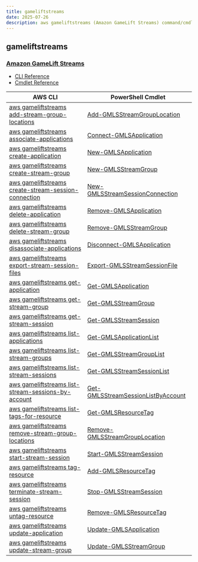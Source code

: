 ```yaml
---
title: gameliftstreams
date: 2025-07-26
description: aws gameliftstreams (Amazon GameLift Streams) command/cmdlet list.
---
```


## gameliftstreams

### [Amazon GameLift Streams](https://aws.amazon.com/gamelift/streams/)

* [CLI Reference](https://awscli.amazonaws.com/v2/documentation/api/latest/reference/gameliftstreams/index.html)
* [Cmdlet Reference](https://docs.aws.amazon.com/powershell/latest/reference/items/GameLiftStreams_cmdlets.html)

|AWS CLI|PowerShell Cmdlet|
|----|----|
|[aws gameliftstreams add-stream-group-locations](https://awscli.amazonaws.com/v2/documentation/api/latest/reference/gameliftstreams/add-stream-group-locations.html)|[Add-GMLSStreamGroupLocation](https://docs.aws.amazon.com/powershell/latest/reference/items/Add-GMLSStreamGroupLocation.html)|
|[aws gameliftstreams associate-applications](https://awscli.amazonaws.com/v2/documentation/api/latest/reference/gameliftstreams/associate-applications.html)|[Connect-GMLSApplication](https://docs.aws.amazon.com/powershell/latest/reference/items/Connect-GMLSApplication.html)|
|[aws gameliftstreams create-application](https://awscli.amazonaws.com/v2/documentation/api/latest/reference/gameliftstreams/create-application.html)|[New-GMLSApplication](https://docs.aws.amazon.com/powershell/latest/reference/items/New-GMLSApplication.html)|
|[aws gameliftstreams create-stream-group](https://awscli.amazonaws.com/v2/documentation/api/latest/reference/gameliftstreams/create-stream-group.html)|[New-GMLSStreamGroup](https://docs.aws.amazon.com/powershell/latest/reference/items/New-GMLSStreamGroup.html)|
|[aws gameliftstreams create-stream-session-connection](https://awscli.amazonaws.com/v2/documentation/api/latest/reference/gameliftstreams/create-stream-session-connection.html)|[New-GMLSStreamSessionConnection](https://docs.aws.amazon.com/powershell/latest/reference/items/New-GMLSStreamSessionConnection.html)|
|[aws gameliftstreams delete-application](https://awscli.amazonaws.com/v2/documentation/api/latest/reference/gameliftstreams/delete-application.html)|[Remove-GMLSApplication](https://docs.aws.amazon.com/powershell/latest/reference/items/Remove-GMLSApplication.html)|
|[aws gameliftstreams delete-stream-group](https://awscli.amazonaws.com/v2/documentation/api/latest/reference/gameliftstreams/delete-stream-group.html)|[Remove-GMLSStreamGroup](https://docs.aws.amazon.com/powershell/latest/reference/items/Remove-GMLSStreamGroup.html)|
|[aws gameliftstreams disassociate-applications](https://awscli.amazonaws.com/v2/documentation/api/latest/reference/gameliftstreams/disassociate-applications.html)|[Disconnect-GMLSApplication](https://docs.aws.amazon.com/powershell/latest/reference/items/Disconnect-GMLSApplication.html)|
|[aws gameliftstreams export-stream-session-files](https://awscli.amazonaws.com/v2/documentation/api/latest/reference/gameliftstreams/export-stream-session-files.html)|[Export-GMLSStreamSessionFile](https://docs.aws.amazon.com/powershell/latest/reference/items/Export-GMLSStreamSessionFile.html)|
|[aws gameliftstreams get-application](https://awscli.amazonaws.com/v2/documentation/api/latest/reference/gameliftstreams/get-application.html)|[Get-GMLSApplication](https://docs.aws.amazon.com/powershell/latest/reference/items/Get-GMLSApplication.html)|
|[aws gameliftstreams get-stream-group](https://awscli.amazonaws.com/v2/documentation/api/latest/reference/gameliftstreams/get-stream-group.html)|[Get-GMLSStreamGroup](https://docs.aws.amazon.com/powershell/latest/reference/items/Get-GMLSStreamGroup.html)|
|[aws gameliftstreams get-stream-session](https://awscli.amazonaws.com/v2/documentation/api/latest/reference/gameliftstreams/get-stream-session.html)|[Get-GMLSStreamSession](https://docs.aws.amazon.com/powershell/latest/reference/items/Get-GMLSStreamSession.html)|
|[aws gameliftstreams list-applications](https://awscli.amazonaws.com/v2/documentation/api/latest/reference/gameliftstreams/list-applications.html)|[Get-GMLSApplicationList](https://docs.aws.amazon.com/powershell/latest/reference/items/Get-GMLSApplicationList.html)|
|[aws gameliftstreams list-stream-groups](https://awscli.amazonaws.com/v2/documentation/api/latest/reference/gameliftstreams/list-stream-groups.html)|[Get-GMLSStreamGroupList](https://docs.aws.amazon.com/powershell/latest/reference/items/Get-GMLSStreamGroupList.html)|
|[aws gameliftstreams list-stream-sessions](https://awscli.amazonaws.com/v2/documentation/api/latest/reference/gameliftstreams/list-stream-sessions.html)|[Get-GMLSStreamSessionList](https://docs.aws.amazon.com/powershell/latest/reference/items/Get-GMLSStreamSessionList.html)|
|[aws gameliftstreams list-stream-sessions-by-account](https://awscli.amazonaws.com/v2/documentation/api/latest/reference/gameliftstreams/list-stream-sessions-by-account.html)|[Get-GMLSStreamSessionListByAccount](https://docs.aws.amazon.com/powershell/latest/reference/items/Get-GMLSStreamSessionListByAccount.html)|
|[aws gameliftstreams list-tags-for-resource](https://awscli.amazonaws.com/v2/documentation/api/latest/reference/gameliftstreams/list-tags-for-resource.html)|[Get-GMLSResourceTag](https://docs.aws.amazon.com/powershell/latest/reference/items/Get-GMLSResourceTag.html)|
|[aws gameliftstreams remove-stream-group-locations](https://awscli.amazonaws.com/v2/documentation/api/latest/reference/gameliftstreams/remove-stream-group-locations.html)|[Remove-GMLSStreamGroupLocation](https://docs.aws.amazon.com/powershell/latest/reference/items/Remove-GMLSStreamGroupLocation.html)|
|[aws gameliftstreams start-stream-session](https://awscli.amazonaws.com/v2/documentation/api/latest/reference/gameliftstreams/start-stream-session.html)|[Start-GMLSStreamSession](https://docs.aws.amazon.com/powershell/latest/reference/items/Start-GMLSStreamSession.html)|
|[aws gameliftstreams tag-resource](https://awscli.amazonaws.com/v2/documentation/api/latest/reference/gameliftstreams/tag-resource.html)|[Add-GMLSResourceTag](https://docs.aws.amazon.com/powershell/latest/reference/items/Add-GMLSResourceTag.html)|
|[aws gameliftstreams terminate-stream-session](https://awscli.amazonaws.com/v2/documentation/api/latest/reference/gameliftstreams/terminate-stream-session.html)|[Stop-GMLSStreamSession](https://docs.aws.amazon.com/powershell/latest/reference/items/Stop-GMLSStreamSession.html)|
|[aws gameliftstreams untag-resource](https://awscli.amazonaws.com/v2/documentation/api/latest/reference/gameliftstreams/untag-resource.html)|[Remove-GMLSResourceTag](https://docs.aws.amazon.com/powershell/latest/reference/items/Remove-GMLSResourceTag.html)|
|[aws gameliftstreams update-application](https://awscli.amazonaws.com/v2/documentation/api/latest/reference/gameliftstreams/update-application.html)|[Update-GMLSApplication](https://docs.aws.amazon.com/powershell/latest/reference/items/Update-GMLSApplication.html)|
|[aws gameliftstreams update-stream-group](https://awscli.amazonaws.com/v2/documentation/api/latest/reference/gameliftstreams/update-stream-group.html)|[Update-GMLSStreamGroup](https://docs.aws.amazon.com/powershell/latest/reference/items/Update-GMLSStreamGroup.html)|

